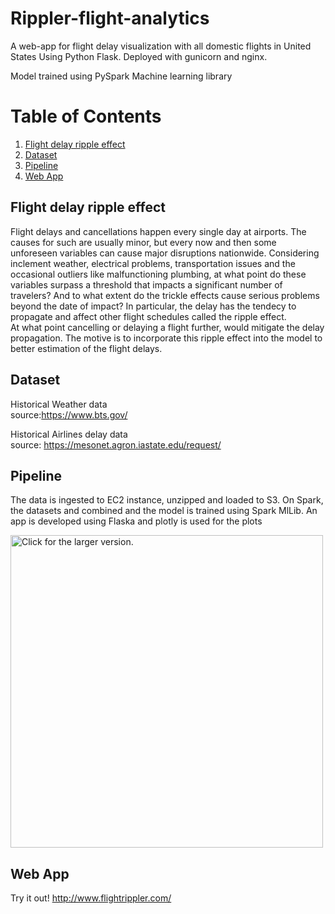 
# Rippler-flight-analytics

A web-app for flight delay visualization with all domestic flights in United States
Using Python Flask. Deployed with gunicorn and nginx. 

Model trained using PySpark Machine learning library

# Table of Contents
1. [Flight delay ripple effect](README.md#Flight-delay-ripple-effect)
2. [Dataset](README.md#Dataset)
3. [Pipeline](README.md#Architecture)
4. [Web App](README.md#Web-App)

## Flight delay ripple effect

Flight delays and cancellations happen every single day at airports. The causes for such are usually minor, but every now and then some unforeseen variables can cause major disruptions nationwide. Considering inclement weather, electrical problems, transportation issues and the occasional outliers like malfunctioning plumbing, at what point do these variables surpass a threshold that impacts a significant number of travelers? And to what extent do the trickle effects cause serious problems beyond the date of impact?
In particular, the delay has the tendecy to propagate and affect other flight schedules called the ripple effect. <br />
At what point cancelling or delaying a flight further, would mitigate the delay propagation. The motive is to incorporate this ripple effect into the model to better estimation of the flight delays.

## Dataset

Historical Weather data <br />
   source:https://www.bts.gov/
   
Historical Airlines delay data <br />
   source: https://mesonet.agron.iastate.edu/request/

## Pipeline
The data is ingested to EC2 instance, unzipped and loaded to S3. 
On Spark, the datasets and combined and the model is trained using Spark MlLib.
An app is developed using Flaska and plotly is used for the plots

<a href="https://drive.google.com/uc?export=view&id=16s0ruRHvLZbXf6ewbD8JGzeBC5j5AZTt"><img src="https://drive.google.com/uc?export=view&id=16s0ruRHvLZbXf6ewbD8JGzeBC5j5AZTt" style="width: 500px; max-width: 100%; height: auto" title="Click for the larger version." /></a>


## Web App
Try it out!
http://www.flightrippler.com/


